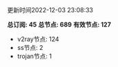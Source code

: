 更新时间2022-12-03 23:08:33

**总订阅: 45**
**总节点: 689**
**有效节点: 127**
- v2ray节点: 124
- ss节点: 2
- trojan节点: 1
